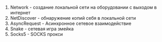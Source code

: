 1. Network - создание локальной сети на оборудовании с выходом в интернет
2. NetDiscover - обнаружение копий себя в локальной сети
3. AsyncRequest - Асинхронное сетевое взаимодействие
4. Snake - сетевая игра змейка
5. Socks5 - SOCKS прокси
